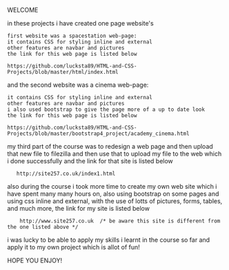 WELCOME

in these projects i have created one page website's

    first website was a spacestation web-page:
    it contains CSS for styling inline and external
    other features are navbar and pictures
    the link for this web page is listed below

    https://github.com/lucksta89/HTML-and-CSS-Projects/blob/master/html/index.html

and the second website was a cinema web-page: 

    it contains CSS for styling inline and external
    other features are navbar and pictures
    i also used bootstrap to give the page more of a up to date look
    the link for this web page is listed below
    
    https://github.com/lucksta89/HTML-and-CSS-Projects/blob/master/bootstrap4_project/academy_cinema.html


my third part of the course was to redesign a web page and then upload that new file to filezilla and then use that to upload my file to the web
which i done successfully and the link for that site is listed below

       http://site257.co.uk/index1.html


also during the course i took more time to create my own web site which i have spent many many hours on,
also using bootstrap on some pages and using css inline and external, with the use of lotts of pictures, forms, tables, and much more, 
the link for my site is listed below

        http://www.site257.co.uk  /* be aware this site is different from the one listed above */

i was lucky to be able to apply my skills i learnt in the course so far and apply it to my own project which is allot of fun!

HOPE YOU ENJOY!


